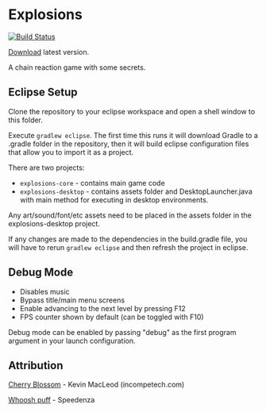 Explosions
======================
[![Build Status](https://travis-ci.org/Talon876/explosions.png?branch=master)](https://travis-ci.org/Talon876/explosions)

[Download](http://nolat.org/downloads/explosion.jar) latest version.

A chain reaction game with some secrets.

Eclipse Setup
-------------
Clone the repository to your eclipse workspace and open a shell window to this folder.

Execute `gradlew eclipse`. The first time this runs it will download Gradle to a .gradle folder in the repository, then it will build eclipse configuration files that allow you to import it as a project.

There are two projects:

* `explosions-core` - contains main game code
* `explosions-desktop` - contains assets folder and DesktopLauncher.java with main method for executing in desktop environments.

Any art/sound/font/etc assets need to be placed in the assets folder in the explosions-desktop project.

If any changes are made to the dependencies in the build.gradle file, you will have to rerun `gradlew eclipse` and then refresh the project in eclipse.

Debug Mode
----------

* Disables music
* Bypass title/main menu screens
* Enable advancing to the next level by pressing F12
* FPS counter shown by default (can be toggled with F10)

Debug mode can be enabled by passing "debug" as the first program argument in your launch configuration.

Attribution
-----------

[Cherry Blossom](http://incompetech.com/music/royalty-free/?keywords=cherry&Search=Search) - Kevin MacLeod (incompetech.com)

[Whoosh puff](http://www.freesound.org/people/Speedenza/sounds/168109/) - Speedenza


